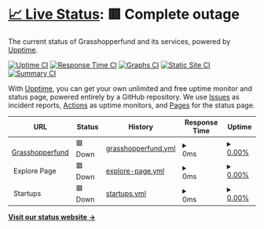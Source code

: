 # [📈 Live Status](https://status.grasshopperfund.com): <!--live status--> **🟥 Complete outage**

The current status of Grasshopperfund and its services, powered by [Upptime](https://github.com/upptime/upptime).

[![Uptime CI](https://github.com/grasshopperfund/status/workflows/Uptime%20CI/badge.svg)](https://github.com/grasshopperfund/status/actions?query=workflow%3A%22Uptime+CI%22)
[![Response Time CI](https://github.com/grasshopperfund/status/workflows/Response%20Time%20CI/badge.svg)](https://github.com/grasshopperfund/status/actions?query=workflow%3A%22Response+Time+CI%22)
[![Graphs CI](https://github.com/grasshopperfund/status/workflows/Graphs%20CI/badge.svg)](https://github.com/grasshopperfund/status/actions?query=workflow%3A%22Graphs+CI%22)
[![Static Site CI](https://github.com/grasshopperfund/status/workflows/Static%20Site%20CI/badge.svg)](https://github.com/grasshopperfund/status/actions?query=workflow%3A%22Static+Site+CI%22)
[![Summary CI](https://github.com/grasshopperfund/status/workflows/Summary%20CI/badge.svg)](https://github.com/grasshopperfund/status/actions?query=workflow%3A%22Summary+CI%22)

With [Upptime](https://upptime.js.org), you can get your own unlimited and free uptime monitor and status page, powered entirely by a GitHub repository. We use [Issues](https://github.com/upptime/upptime/issues) as incident reports, [Actions](https://github.com/grasshopperfund/status/actions) as uptime monitors, and [Pages](https://status.grasshopperfund.com) for the status page.

<!--start: status pages-->
<!-- This summary is generated by Upptime (https://github.com/upptime/upptime) -->
<!-- Do not edit this manually, your changes will be overwritten -->
<!-- prettier-ignore -->
| URL | Status | History | Response Time | Uptime |
| --- | ------ | ------- | ------------- | ------ |
| <img alt="" src="https://icons.duckduckgo.com/ip3/www.grasshopperfund.com.ico" height="13"> [Grasshopperfund](https://www.grasshopperfund.com) | 🟥 Down | [grasshopperfund.yml](https://github.com/grasshopperfund/status/commits/HEAD/history/grasshopperfund.yml) | <details><summary><img alt="Response time graph" src="./graphs/grasshopperfund/response-time-week.png" height="20"> 0ms</summary><br><a href="https://status.grasshopperfund.com/history/grasshopperfund"><img alt="Response time 312" src="https://img.shields.io/endpoint?url=https%3A%2F%2Fraw.githubusercontent.com%2Fgrasshopperfund%2Fstatus%2FHEAD%2Fapi%2Fgrasshopperfund%2Fresponse-time.json"></a><br><a href="https://status.grasshopperfund.com/history/grasshopperfund"><img alt="24-hour response time 0" src="https://img.shields.io/endpoint?url=https%3A%2F%2Fraw.githubusercontent.com%2Fgrasshopperfund%2Fstatus%2FHEAD%2Fapi%2Fgrasshopperfund%2Fresponse-time-day.json"></a><br><a href="https://status.grasshopperfund.com/history/grasshopperfund"><img alt="7-day response time 0" src="https://img.shields.io/endpoint?url=https%3A%2F%2Fraw.githubusercontent.com%2Fgrasshopperfund%2Fstatus%2FHEAD%2Fapi%2Fgrasshopperfund%2Fresponse-time-week.json"></a><br><a href="https://status.grasshopperfund.com/history/grasshopperfund"><img alt="30-day response time 0" src="https://img.shields.io/endpoint?url=https%3A%2F%2Fraw.githubusercontent.com%2Fgrasshopperfund%2Fstatus%2FHEAD%2Fapi%2Fgrasshopperfund%2Fresponse-time-month.json"></a><br><a href="https://status.grasshopperfund.com/history/grasshopperfund"><img alt="1-year response time 307" src="https://img.shields.io/endpoint?url=https%3A%2F%2Fraw.githubusercontent.com%2Fgrasshopperfund%2Fstatus%2FHEAD%2Fapi%2Fgrasshopperfund%2Fresponse-time-year.json"></a></details> | <details><summary><a href="https://status.grasshopperfund.com/history/grasshopperfund">0.00%</a></summary><a href="https://status.grasshopperfund.com/history/grasshopperfund"><img alt="All-time uptime 85.35%" src="https://img.shields.io/endpoint?url=https%3A%2F%2Fraw.githubusercontent.com%2Fgrasshopperfund%2Fstatus%2FHEAD%2Fapi%2Fgrasshopperfund%2Fuptime.json"></a><br><a href="https://status.grasshopperfund.com/history/grasshopperfund"><img alt="24-hour uptime 0.00%" src="https://img.shields.io/endpoint?url=https%3A%2F%2Fraw.githubusercontent.com%2Fgrasshopperfund%2Fstatus%2FHEAD%2Fapi%2Fgrasshopperfund%2Fuptime-day.json"></a><br><a href="https://status.grasshopperfund.com/history/grasshopperfund"><img alt="7-day uptime 0.00%" src="https://img.shields.io/endpoint?url=https%3A%2F%2Fraw.githubusercontent.com%2Fgrasshopperfund%2Fstatus%2FHEAD%2Fapi%2Fgrasshopperfund%2Fuptime-week.json"></a><br><a href="https://status.grasshopperfund.com/history/grasshopperfund"><img alt="30-day uptime 0.00%" src="https://img.shields.io/endpoint?url=https%3A%2F%2Fraw.githubusercontent.com%2Fgrasshopperfund%2Fstatus%2FHEAD%2Fapi%2Fgrasshopperfund%2Fuptime-month.json"></a><br><a href="https://status.grasshopperfund.com/history/grasshopperfund"><img alt="1-year uptime 57.37%" src="https://img.shields.io/endpoint?url=https%3A%2F%2Fraw.githubusercontent.com%2Fgrasshopperfund%2Fstatus%2FHEAD%2Fapi%2Fgrasshopperfund%2Fuptime-year.json"></a></details>
| <img alt="" src="https://icons.duckduckgo.com/ip3/null.ico" height="13"> Explore Page | 🟥 Down | [explore-page.yml](https://github.com/grasshopperfund/status/commits/HEAD/history/explore-page.yml) | <details><summary><img alt="Response time graph" src="./graphs/explore-page/response-time-week.png" height="20"> 0ms</summary><br><a href="https://status.grasshopperfund.com/history/explore-page"><img alt="Response time 338" src="https://img.shields.io/endpoint?url=https%3A%2F%2Fraw.githubusercontent.com%2Fgrasshopperfund%2Fstatus%2FHEAD%2Fapi%2Fexplore-page%2Fresponse-time.json"></a><br><a href="https://status.grasshopperfund.com/history/explore-page"><img alt="24-hour response time 0" src="https://img.shields.io/endpoint?url=https%3A%2F%2Fraw.githubusercontent.com%2Fgrasshopperfund%2Fstatus%2FHEAD%2Fapi%2Fexplore-page%2Fresponse-time-day.json"></a><br><a href="https://status.grasshopperfund.com/history/explore-page"><img alt="7-day response time 0" src="https://img.shields.io/endpoint?url=https%3A%2F%2Fraw.githubusercontent.com%2Fgrasshopperfund%2Fstatus%2FHEAD%2Fapi%2Fexplore-page%2Fresponse-time-week.json"></a><br><a href="https://status.grasshopperfund.com/history/explore-page"><img alt="30-day response time 0" src="https://img.shields.io/endpoint?url=https%3A%2F%2Fraw.githubusercontent.com%2Fgrasshopperfund%2Fstatus%2FHEAD%2Fapi%2Fexplore-page%2Fresponse-time-month.json"></a><br><a href="https://status.grasshopperfund.com/history/explore-page"><img alt="1-year response time 308" src="https://img.shields.io/endpoint?url=https%3A%2F%2Fraw.githubusercontent.com%2Fgrasshopperfund%2Fstatus%2FHEAD%2Fapi%2Fexplore-page%2Fresponse-time-year.json"></a></details> | <details><summary><a href="https://status.grasshopperfund.com/history/explore-page">0.00%</a></summary><a href="https://status.grasshopperfund.com/history/explore-page"><img alt="All-time uptime 81.46%" src="https://img.shields.io/endpoint?url=https%3A%2F%2Fraw.githubusercontent.com%2Fgrasshopperfund%2Fstatus%2FHEAD%2Fapi%2Fexplore-page%2Fuptime.json"></a><br><a href="https://status.grasshopperfund.com/history/explore-page"><img alt="24-hour uptime 0.00%" src="https://img.shields.io/endpoint?url=https%3A%2F%2Fraw.githubusercontent.com%2Fgrasshopperfund%2Fstatus%2FHEAD%2Fapi%2Fexplore-page%2Fuptime-day.json"></a><br><a href="https://status.grasshopperfund.com/history/explore-page"><img alt="7-day uptime 0.00%" src="https://img.shields.io/endpoint?url=https%3A%2F%2Fraw.githubusercontent.com%2Fgrasshopperfund%2Fstatus%2FHEAD%2Fapi%2Fexplore-page%2Fuptime-week.json"></a><br><a href="https://status.grasshopperfund.com/history/explore-page"><img alt="30-day uptime 0.00%" src="https://img.shields.io/endpoint?url=https%3A%2F%2Fraw.githubusercontent.com%2Fgrasshopperfund%2Fstatus%2FHEAD%2Fapi%2Fexplore-page%2Fuptime-month.json"></a><br><a href="https://status.grasshopperfund.com/history/explore-page"><img alt="1-year uptime 46.24%" src="https://img.shields.io/endpoint?url=https%3A%2F%2Fraw.githubusercontent.com%2Fgrasshopperfund%2Fstatus%2FHEAD%2Fapi%2Fexplore-page%2Fuptime-year.json"></a></details>
| <img alt="" src="https://icons.duckduckgo.com/ip3/null.ico" height="13"> Startups | 🟥 Down | [startups.yml](https://github.com/grasshopperfund/status/commits/HEAD/history/startups.yml) | <details><summary><img alt="Response time graph" src="./graphs/startups/response-time-week.png" height="20"> 0ms</summary><br><a href="https://status.grasshopperfund.com/history/startups"><img alt="Response time 262" src="https://img.shields.io/endpoint?url=https%3A%2F%2Fraw.githubusercontent.com%2Fgrasshopperfund%2Fstatus%2FHEAD%2Fapi%2Fstartups%2Fresponse-time.json"></a><br><a href="https://status.grasshopperfund.com/history/startups"><img alt="24-hour response time 0" src="https://img.shields.io/endpoint?url=https%3A%2F%2Fraw.githubusercontent.com%2Fgrasshopperfund%2Fstatus%2FHEAD%2Fapi%2Fstartups%2Fresponse-time-day.json"></a><br><a href="https://status.grasshopperfund.com/history/startups"><img alt="7-day response time 0" src="https://img.shields.io/endpoint?url=https%3A%2F%2Fraw.githubusercontent.com%2Fgrasshopperfund%2Fstatus%2FHEAD%2Fapi%2Fstartups%2Fresponse-time-week.json"></a><br><a href="https://status.grasshopperfund.com/history/startups"><img alt="30-day response time 0" src="https://img.shields.io/endpoint?url=https%3A%2F%2Fraw.githubusercontent.com%2Fgrasshopperfund%2Fstatus%2FHEAD%2Fapi%2Fstartups%2Fresponse-time-month.json"></a><br><a href="https://status.grasshopperfund.com/history/startups"><img alt="1-year response time 248" src="https://img.shields.io/endpoint?url=https%3A%2F%2Fraw.githubusercontent.com%2Fgrasshopperfund%2Fstatus%2FHEAD%2Fapi%2Fstartups%2Fresponse-time-year.json"></a></details> | <details><summary><a href="https://status.grasshopperfund.com/history/startups">0.00%</a></summary><a href="https://status.grasshopperfund.com/history/startups"><img alt="All-time uptime 85.35%" src="https://img.shields.io/endpoint?url=https%3A%2F%2Fraw.githubusercontent.com%2Fgrasshopperfund%2Fstatus%2FHEAD%2Fapi%2Fstartups%2Fuptime.json"></a><br><a href="https://status.grasshopperfund.com/history/startups"><img alt="24-hour uptime 0.00%" src="https://img.shields.io/endpoint?url=https%3A%2F%2Fraw.githubusercontent.com%2Fgrasshopperfund%2Fstatus%2FHEAD%2Fapi%2Fstartups%2Fuptime-day.json"></a><br><a href="https://status.grasshopperfund.com/history/startups"><img alt="7-day uptime 0.00%" src="https://img.shields.io/endpoint?url=https%3A%2F%2Fraw.githubusercontent.com%2Fgrasshopperfund%2Fstatus%2FHEAD%2Fapi%2Fstartups%2Fuptime-week.json"></a><br><a href="https://status.grasshopperfund.com/history/startups"><img alt="30-day uptime 0.00%" src="https://img.shields.io/endpoint?url=https%3A%2F%2Fraw.githubusercontent.com%2Fgrasshopperfund%2Fstatus%2FHEAD%2Fapi%2Fstartups%2Fuptime-month.json"></a><br><a href="https://status.grasshopperfund.com/history/startups"><img alt="1-year uptime 57.37%" src="https://img.shields.io/endpoint?url=https%3A%2F%2Fraw.githubusercontent.com%2Fgrasshopperfund%2Fstatus%2FHEAD%2Fapi%2Fstartups%2Fuptime-year.json"></a></details>

<!--end: status pages-->

[**Visit our status website →**](https://status.grasshopperfund.com)

